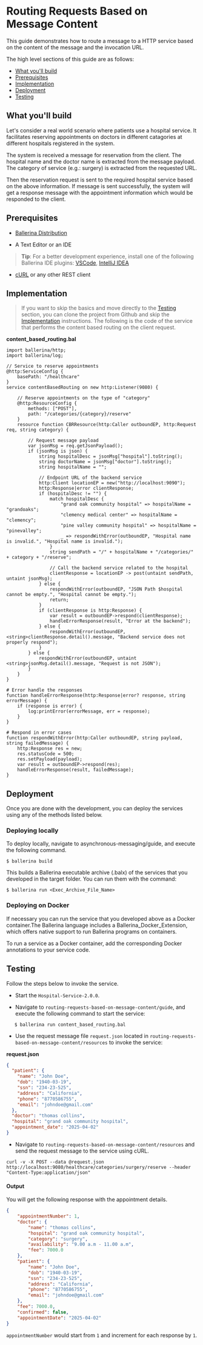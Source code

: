 # Routing Requests Based on Message Content

This guide demonstrates how to route a message to a HTTP service based on the content of the message and the invocation URL.

The high level sections of this guide are as follows:

- [What you'll build](#what-youll-build)
- [Prerequisites](#prerequisites)
- [Implementation](#implementation)
- [Deployment](#deployment)
- [Testing](#testing)

## What you'll build
Let's consider a real world scenario where patients use a hospital service. It facilitates reserving appointments on doctors in different catagories at different hospitals registered in the system.

The system is received a message for reservation from the client. The hospital name and the doctor name is extracted from the message payload. The category of service (e.g.: surgery) is extracted from the requested URL.

Then the reservation request is sent to the required hospital service based on the above information. If message is sent successfully, the system will get a response message with the appointment information which would be responded to the client.

## Prerequisites
- [Ballerina Distribution](https://ballerina.io/learn/getting-started/)

- A Text Editor or an IDE
> **Tip**: For a better development experience, install one of the following Ballerina IDE plugins: [VSCode](https://marketplace.visualstudio.com/items?itemName=ballerina.ballerina), [IntelliJ IDEA](https://plugins.jetbrains.com/plugin/9520-ballerina)

- [cURL](https://curl.haxx.se) or any other REST client


## Implementation
> If you want to skip the basics and move directly to the [Testing](#testing) section, you can clone the project from Github and skip the [Implementation](#implementation) instructions.
The following is the code of the service that performs the content based routing on the client request.

**content_based_routing.bal**
```ballerina
import ballerina/http;
import ballerina/log;

// Service to reserve appointments
@http:ServiceConfig {
    basePath: "/healthcare"
}
service contentBasedRouting on new http:Listener(9080) {

    // Reserve appointments on the type of "category"
    @http:ResourceConfig {
        methods: ["POST"],
        path: "/categories/{category}/reserve"
    }
    resource function CBRResource(http:Caller outboundEP, http:Request req, string category) {

        // Request message payload
        var jsonMsg = req.getJsonPayload();
        if (jsonMsg is json) {
            string hospitalDesc = jsonMsg["hospital"].toString();
            string doctorName = jsonMsg["doctor"].toString();
            string hospitalName = "";

            // Endpoint URL of the backend service
            http:Client locationEP = new("http://localhost:9090");
            http:Response|error clientResponse;
            if (hospitalDesc != "") {
                match hospitalDesc {
                    "grand oak community hospital" => hospitalName = "grandoaks";
                    "clemency medical center" => hospitalName = "clemency";
                    "pine valley community hospital" => hospitalName = "pinevalley";
                    _ => respondWithError(outboundEP, "Hospital name is invalid.", "Hospital name is invalid.");
                }
                string sendPath = "/" + hospitalName + "/categories/" + category + "/reserve";

                // Call the backend service related to the hospital
                clientResponse = locationEP -> post(untaint sendPath, untaint jsonMsg);
            } else {
                respondWithError(outboundEP, "JSON Path $hospital cannot be empty.", "Hospital cannot be empty.");
                return;
            }
            if (clientResponse is http:Response) {
                var result = outboundEP->respond(clientResponse);
                handleErrorResponse(result, "Error at the backend");
            } else {
                respondWithError(outboundEP, <string>clientResponse.detail().message, "Backend service does not properly respond");
            }
        } else {
            respondWithError(outboundEP, untaint <string>jsonMsg.detail().message, "Request is not JSON");
        }
    }
}

# Error handle the responses
function handleErrorResponse(http:Response|error? response, string errorMessage) {
    if (response is error) {
        log:printError(errorMessage, err = response);
    }
}

# Respond in error cases
function respondWithError(http:Caller outboundEP, string payload, string failedMessage) {
    http:Response res = new;
    res.statusCode = 500;
    res.setPayload(payload);
    var result = outboundEP->respond(res);
    handleErrorResponse(result, failedMessage);
}
```

## Deployment

Once you are done with the development, you can deploy the services using any of the methods listed below.

### Deploying locally

To deploy locally, navigate to asynchronous-messaging/guide, and execute the following command.

```
$ ballerina build
```
This builds a Ballerina executable archive (.balx) of the services that you developed in the target folder.
You can run them with the command:

```
$ ballerina run <Exec_Archive_File_Name>
```

### Deploying on Docker

If necessary you can run the service that you developed above as a Docker container.The Ballerina language includes a Ballerina_Docker_Extension, which offers native support to run Ballerina programs on containers.

To run a service as a Docker container, add the corresponding Docker annotations to your service code.


## Testing
Follow the steps below to invoke the service.

- Start the `Hospital-Service-2.0.0`.

- Navigate to `routing-requests-based-on-message-content/guide`, and execute the following command to start the service:

```ballerina
   $ ballerina run content_based_routing.bal
```
- Use the request message file `request.json` located in `routing-requests-based-on-message-content/resources` to invoke the service:

**request.json**
```json
{
  "patient": {
    "name": "John Doe",
    "dob": "1940-03-19",
    "ssn": "234-23-525",
    "address": "California",
    "phone": "8770586755",
    "email": "johndoe@gmail.com"
  },
  "doctor": "thomas collins",
  "hospital": "grand oak community hospital",
  "appointment_date": "2025-04-02"
}
```
- Navigate to `routing-requests-based-on-message-content/resources` and send the request message to the service using cURL.
```
curl -v -X POST --data @request.json http://localhost:9080/healthcare/categories/surgery/reserve --header "Content-Type:application/json"
```
#### Output
You will get the following response with the appointment details.

```json
{
    "appointmentNumber": 1,
    "doctor": {
        "name": "thomas collins",
        "hospital": "grand oak community hospital",
        "category": "surgery",
        "availability": "9.00 a.m - 11.00 a.m",
        "fee": 7000.0
    },
    "patient": {
        "name": "John Doe",
        "dob": "1940-03-19",
        "ssn": "234-23-525",
        "address": "California",
        "phone": "8770586755",
        "email": "johndoe@gmail.com"
    },
    "fee": 7000.0,
    "confirmed": false,
    "appointmentDate": "2025-04-02"
}
```
`appointmentNumber` would start from `1` and increment for each response by `1`.
